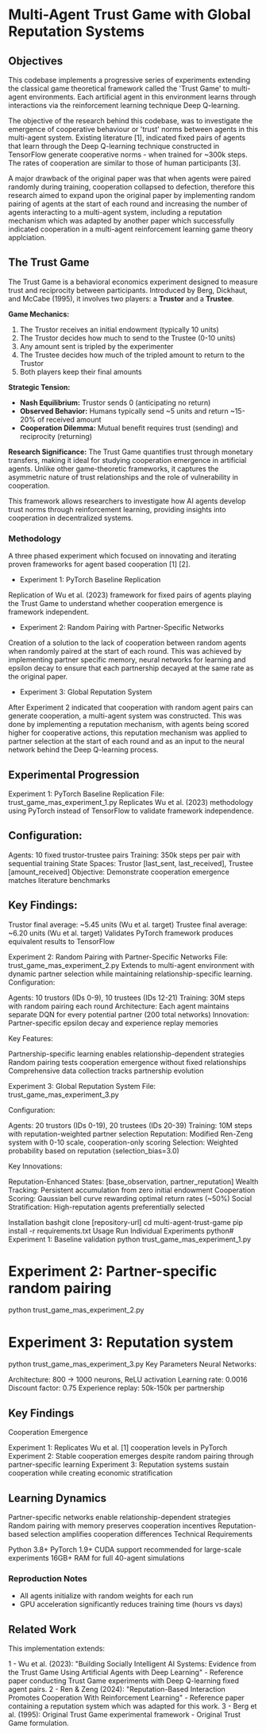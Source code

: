# Multi-Agent Trust Game with Global Reputation Systems 

## Objectives

This codebase implements a progressive series of experiments extending the classical game theoretical framework called the 'Trust Game' to multi-agent environments. Each artificial agent in this environment learns through interactions
via the reinforcement learning technique Deep Q-learning.

The objective of the research behind this codebase, was to investigate the emergence of cooperative behaviour or 'trust' norms between agents in this multi-agent system. Existing literature [1], indicated fixed pairs of agents that learn through the Deep Q-learning technique constructed in TensorFlow generate cooperative norms - when trained for ~300k steps. The rates of cooperation are similar to those of human participants [3].

A major drawback of the original paper was that when agents were paired randomly during training, cooperation collapsed to defection, therefore this research aimed to expand upon the original paper by implementing random pairing of agents at the start of each round and increasing the number of agents interacting to a multi-agent system, including a reputation mechanism which was adapted by another paper which successfully indicated cooperation in a multi-agent reinforcement learning game theory applciation.

## The Trust Game

The Trust Game is a behavioral economics experiment designed to measure trust and reciprocity between participants. Introduced by Berg, Dickhaut, and McCabe (1995), it involves two players: a **Trustor** and a **Trustee**.

**Game Mechanics:**
1. The Trustor receives an initial endowment (typically 10 units)
2. The Trustor decides how much to send to the Trustee (0-10 units)
3. Any amount sent is tripled by the experimenter
4. The Trustee decides how much of the tripled amount to return to the Trustor
5. Both players keep their final amounts

**Strategic Tension:**
- **Nash Equilibrium:** Trustor sends 0 (anticipating no return)
- **Observed Behavior:** Humans typically send ~5 units and return ~15-20% of received amount
- **Cooperation Dilemma:** Mutual benefit requires trust (sending) and reciprocity (returning)

**Research Significance:**
The Trust Game quantifies trust through monetary transfers, making it ideal for studying cooperation emergence in artificial agents. Unlike other game-theoretic frameworks, it captures the asymmetric nature of trust relationships and the role of vulnerability in cooperation.

This framework allows researchers to investigate how AI agents develop trust norms through reinforcement learning, providing insights into cooperation in decentralized systems.

### Methodology

A three phased experiment which focused on innovating and iterating proven frameworks for agent based cooperation [1] [2].

- Experiment 1: PyTorch Baseline Replication

Replication of Wu et al. (2023) framework for fixed pairs of agents playing the Trust Game to understand whether cooperation emergence is framework independent.
  
- Experiment 2: Random Pairing with Partner-Specific Networks

Creation of a solution to the lack of cooperation between random agents when randomly paired at the start of each round. This was achieved by implementing partner specific memory, neural networks for learning and epsilon decay to ensure that each partnership decayed at the same rate as the original paper.

- Experiment 3: Global Reputation System

After Experiment 2 indicated that cooperation with random agent pairs can generate cooperation, a multi-agent system was constructed. This was done by implementing a reputation mechanism, with agents being scored higher for cooperative actions, this reputation mechanism was applied to partner selection at the start of each round and as an input to the neural network behind the Deep Q-learning process.

## Experimental Progression

Experiment 1: PyTorch Baseline Replication
File: trust_game_mas_experiment_1.py
Replicates Wu et al. (2023) methodology using PyTorch instead of TensorFlow to validate framework independence.

## Configuration:

Agents: 10 fixed trustor-trustee pairs
Training: 350k steps per pair with sequential training
State Spaces: Trustor [last_sent, last_received], Trustee [amount_received]
Objective: Demonstrate cooperation emergence matches literature benchmarks

## Key Findings:

Trustor final average: ~5.45 units (Wu et al. target)
Trustee final average: ~6.20 units (Wu et al. target)
Validates PyTorch framework produces equivalent results to TensorFlow

Experiment 2: Random Pairing with Partner-Specific Networks
File: trust_game_mas_experiment_2.py
Extends to multi-agent environment with dynamic partner selection while maintaining relationship-specific learning.
Configuration:

Agents: 10 trustors (IDs 0-9), 10 trustees (IDs 12-21)
Training: 30M steps with random pairing each round
Architecture: Each agent maintains separate DQN for every potential partner (200 total networks)
Innovation: Partner-specific epsilon decay and experience replay memories

Key Features:

Partnership-specific learning enables relationship-dependent strategies
Random pairing tests cooperation emergence without fixed relationships
Comprehensive data collection tracks partnership evolution

Experiment 3: Global Reputation System
File: trust_game_mas_experiment_3.py

Configuration:

Agents: 20 trustors (IDs 0-19), 20 trustees (IDs 20-39)
Training: 10M steps with reputation-weighted partner selection
Reputation: Modified Ren-Zeng system with 0-10 scale, cooperation-only scoring
Selection: Weighted probability based on reputation (selection_bias=3.0)

Key Innovations:

Reputation-Enhanced States: [base_observation, partner_reputation]
Wealth Tracking: Persistent accumulation from zero initial endowment
Cooperation Scoring: Gaussian bell curve rewarding optimal return rates (~50%)
Social Stratification: High-reputation agents preferentially selected

Installation
bashgit clone [repository-url]
cd multi-agent-trust-game
pip install -r requirements.txt
Usage
Run Individual Experiments
python# Experiment 1: Baseline validation
python trust_game_mas_experiment_1.py

# Experiment 2: Partner-specific random pairing  
python trust_game_mas_experiment_2.py

# Experiment 3: Reputation system
python trust_game_mas_experiment_3.py
Key Parameters
Neural Networks:

Architecture: 800 → 1000 neurons, ReLU activation
Learning rate: 0.0016
Discount factor: 0.75
Experience replay: 50k-150k per partnership


## Key Findings
Cooperation Emergence

Experiment 1: Replicates Wu et al. [1] cooperation levels in PyTorch
Experiment 2: Stable cooperation emerges despite random pairing through partner-specific learning
Experiment 3: Reputation systems sustain cooperation while creating economic stratification

## Learning Dynamics

Partner-specific networks enable relationship-dependent strategies
Random pairing with memory preserves cooperation incentives
Reputation-based selection amplifies cooperation differences
Technical Requirements

Python 3.8+
PyTorch 1.9+
CUDA support recommended for large-scale experiments
16GB+ RAM for full 40-agent simulations

### Reproduction Notes
 
- All agents initialize with random weights for each run
- GPU acceleration significantly reduces training time (hours vs days)

## Related Work
This implementation extends:

1 - Wu et al. (2023): "Building Socially Intelligent AI Systems: Evidence from the Trust Game Using Artificial Agents with Deep Learning" - Reference paper conducting Trust Game experiments with Deep Q-learning fixed agent pairs.
2 - Ren & Zeng (2024): "Reputation-Based Interaction Promotes Cooperation With Reinforcement Learning" - Reference paper containing a reputation system which was adapted for this work.
3 - Berg et al. (1995): Original Trust Game experimental framework - Original Trust Game formulation.
